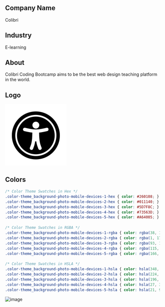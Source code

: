 ## Company Name
Colibri

## Industry
E-learning

## About
Colibri Coding Bootcamp aims to be the best web design teaching platform in the world.

## Logo
![](img/svg/universal-access.svg "Colibri logo")

## Colors
```css
/* Color Theme Swatches in Hex */
.color-theme_background-photo-mobile-devices-1-hex { color: #260108; }
.color-theme_background-photo-mobile-devices-2-hex { color: #011140; }
.color-theme_background-photo-mobile-devices-3-hex { color: #5D7F8C; }
.color-theme_background-photo-mobile-devices-4-hex { color: #73563D; }
.color-theme_background-photo-mobile-devices-5-hex { color: #A64005; }

/* Color Theme Swatches in RGBA */
.color-theme_background-photo-mobile-devices-1-rgba { color: rgba(38, 1, 8, 1); }
.color-theme_background-photo-mobile-devices-2-rgba { color: rgba(1, 17, 64, 1); }
.color-theme_background-photo-mobile-devices-3-rgba { color: rgba(93, 127, 140, 1); }
.color-theme_background-photo-mobile-devices-4-rgba { color: rgba(115, 86, 61, 1); }
.color-theme_background-photo-mobile-devices-5-rgba { color: rgba(166, 64, 5, 1); }

/* Color Theme Swatches in HSLA */
.color-theme_background-photo-mobile-devices-1-hsla { color: hsla(348, 94, 7, 1); }
.color-theme_background-photo-mobile-devices-2-hsla { color: hsla(224, 96, 12, 1); }
.color-theme_background-photo-mobile-devices-3-hsla { color: hsla(196, 20, 45, 1); }
.color-theme_background-photo-mobile-devices-4-hsla { color: hsla(27, 30, 34, 1); }
.color-theme_background-photo-mobile-devices-5-hsla { color: hsla(21, 94, 33, 1); }
```

<img width="1388" alt="image" src="https://user-images.githubusercontent.com/21185543/122650982-486f5280-d10c-11eb-8ac9-9a0d5284b366.png">


